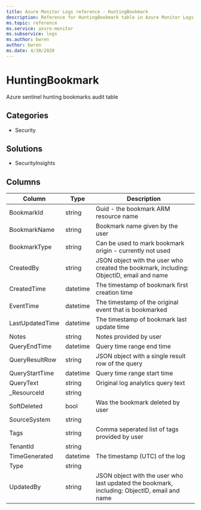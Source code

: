 ```yaml
---
title: Azure Monitor Logs reference - HuntingBookmark
description: Reference for HuntingBookmark table in Azure Monitor Logs.
ms.topic: reference
ms.service: azure-monitor
ms.subservice: logs
ms.author: bwren
author: bwren
ms.date: 4/30/2020
---
```


# HuntingBookmark

 Azure sentinel hunting bookmarks audit table

## Categories

- Security
## Solutions

- SecurityInsights




## Columns

|Column|Type|Description|
|---|---|---|
|BookmarkId|string|Guid - the bookmark ARM resource name|
|BookmarkName|string|Bookmark name given by the user|
|BookmarkType|string|Can be used to mark bookmark origin - currently not used|
|CreatedBy|string|JSON object with the user who created the bookmark, including: ObjectID, email and name|
|CreatedTime|datetime|The timestamp of bookmark first creation time|
|EventTime|datetime|The timestamp of the original event that is bookmarked|
|LastUpdatedTime|datetime|The timestamp of bookmark last update time|
|Notes|string|Notes provided by user|
|QueryEndTime|datetime|Query time range end time|
|QueryResultRow|string|JSON object with a single result row of the query|
|QueryStartTime|datetime|Query time range start time|
|QueryText|string|Original log analytics query text|
|_ResourceId|string||
|SoftDeleted|bool|Was the bookmark deleted by user|
|SourceSystem|string||
|Tags|string|Comma seperated list of tags provided by user|
|TenantId|string||
|TimeGenerated|datetime|The timestamp (UTC) of the log|
|Type|string||
|UpdatedBy|string|JSON object with the user who last updated the bookmark, including: ObjectID, email and name|
